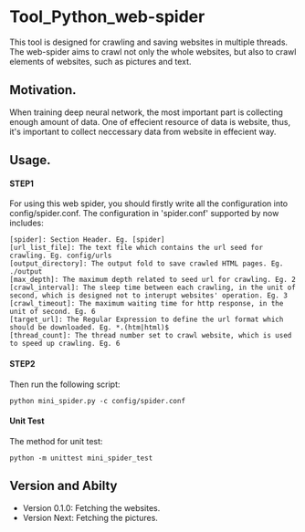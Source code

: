 # Tool_Python_web-spider
This tool is designed for crawling and saving websites in multiple threads.
The web-spider aims to crawl not only the whole websites, but also to crawl elements of websites, such as pictures and text.

## Motivation.
When training deep neural network, the most important part is collecting enough amount of data.
One of effecient resource of data is website, thus, it's important to collect neccessary data from website in effecient way.

## Usage.
#### STEP1

For using this web spider, you should firstly write all the configuration into config/spider.conf. 
The configuration in 'spider.conf' supported by now includes:

    [spider]: Section Header. Eg. [spider]
    [url_list_file]: The text file which contains the url seed for crawling. Eg. config/urls
    [output_directory]: The output fold to save crawled HTML pages. Eg. ./output
    [max_depth]: The maximum depth related to seed url for crawling. Eg. 2
    [crawl_interval]: The sleep time between each crawling, in the unit of second, which is designed not to interupt websites' operation. Eg. 3
    [crawl_timeout]: The maximum waiting time for http response, in the unit of second. Eg. 6
    [target_url]: The Regular Expression to define the url format which should be downloaded. Eg. *.(htm|html)$
    [thread_count]: The thread number set to crawl website, which is used to speed up crawling. Eg. 6


#### STEP2

Then run the following script:
    
    python mini_spider.py -c config/spider.conf
  

#### Unit Test

The method for unit test:
    
    python -m unittest mini_spider_test


## Version and Abilty
  - Version 0.1.0:  Fetching the websites.
  - Version Next:  Fetching the pictures.

